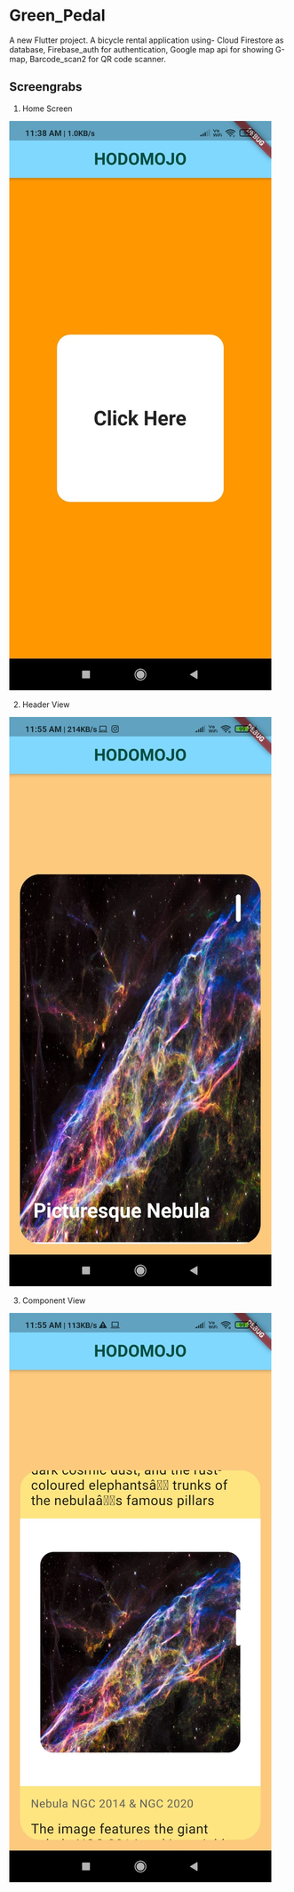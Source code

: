 # Green_Pedal
A new Flutter project.
A bicycle rental application using-
Cloud Firestore as database,
Firebase_auth for authentication,
Google map api for showing G-map,
Barcode_scan2 for QR code scanner.

## Screengrabs
1. Home Screen

![Home Screen](https://github.com/Arth-999/HodomojoAssignment/blob/main/Screengrabs/HomeScreen.jpeg)

2. Header View

![Header View](https://github.com/Arth-999/HodomojoAssignment/blob/main/Screengrabs/HeaderView.jpeg)

3. Component View

![Component View](https://github.com/Arth-999/HodomojoAssignment/blob/main/Screengrabs/ComponentView.jpeg)



